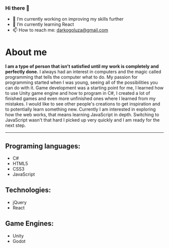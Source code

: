 ### Hi there 👋

- 🔭 I’m currently working on improving my skills further
- 🌱 I’m currently learning React
- 📫 How to reach me: darkogoluza@gmail.com

# About me
<b> I am a type of person that isn't satisfied until my work is completely and perfectly done.</b> I always had an interest in computers and the magic called programming that tells the computer what to do. My passion for programming started when I was young, seeing all of the possibilities you can do with it. Game development was a starting point for me, I learned how to use Unity game engine and how to program in C#, I created a lot of finished games and even more unfinished ones where I learned from my mistakes. I would like to see other people's creations to get inspiration and to potentially learn something new. Currently I am interested in exploring how the web works, that means learning JavaScript in depth. Switching to JavaScript wasn't that hard I picked up very quickly and I am ready for the next step.

---

## Programing languages: 
* C#
* HTML5
* CSS3
*  JavaScript
## Technologies:
* jQuery
*  React
## Game Engines:
* Unity
*  Godot

<!--
**darkogoluza/darkogoluza** is a ✨ _special_ ✨ repository because its `README.md` (this file) appears on your GitHub profile.

Here are some ideas to get you started:

- 🔭 I’m currently working on ...
- 🌱 I’m currently learning 
- 👯 I’m looking to collaborate on ...
- 🤔 I’m looking for help with ...
- 💬 Ask me about ...
- 📫 How to reach me: ...
- 😄 Pronouns: ...
- ⚡ Fun fact: ...
-->


